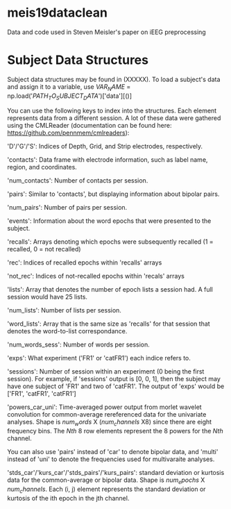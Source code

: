# meis19dataclean
Data and code used in Steven Meisler's paper on iEEG preprocessing

# Subject Data Structures
Subject data structures may be found in (XXXXX). To load a subject's data and assign it to a variable, use $VAR_NAME$ = np.load('$PATH_TO_SUBJECT_DATA$')['data'][()]

You can use the following keys to index into the structures. Each element represents data from a different session. A lot of these data were gathered using the CMLReader (documentation can be found here: https://github.com/pennmem/cmlreaders):

'D'/'G'/'S': Indices of Depth, Grid, and Strip electrodes, respectively.

'contacts': Data frame with electrode information, such as label name, region, and coordinates.

'num_contacts': Number of contacts per session.

'pairs': Similar to 'contacts', but displaying information about bipolar pairs.

'num_pairs': Number of pairs per session.


'events': Information about the word epochs that were presented to the subject.

'recalls': Arrays denoting which epochs were subsequently recalled (1 = recalled, 0 = not recalled)

'rec': Indices of recalled epochs within 'recalls' arrays

'not_rec': Indices of not-recalled epochs within 'recals' arrays

'lists': Array that denotes the number of epoch lists a session had. A full session would have 25 lists.

'num_lists': Number of lists per session.

'word_lists': Array that is the same size as 'recalls' for that session that denotes the word-to-list correspondance.

'num_words_sess': Number of words per session.


'exps': What experiment ('FR1' or 'catFR1') each indice refers to.

'sessions': Number of session within an experiment (0 being the first session). For example, if 'sessions' output is [0, 0, 1], then the subject may have one subject of 'FR1' and two of 'catFR1'. The output of 'exps' would be ['FR1', 'catFR1', 'catFR1']


'powers_car_uni': Time-averaged power output from morlet wavelet convolution for common-average rereferenced data for the univariate analyses. Shape is $num_words$ X ($num_channels$ X8) since there are eight frequency bins. The *Nth* 8 row elements represent the 8 powers for the *Nth* channel.

You can also use 'pairs' instead of 'car' to denote bipolar data, and 'multi' instead of 'uni' to denote the frequencies used for multivaraite analyses.

'stds_car'/'kurs_car'/'stds_pairs'/'kurs_pairs': standard deviation or kurtosis data for the common-average or bipolar data. Shape is $num_epochs$ X $num_channels$. Each (i, j) element represents the standard deviation or kurtosis of the ith epoch in the jth channel.
